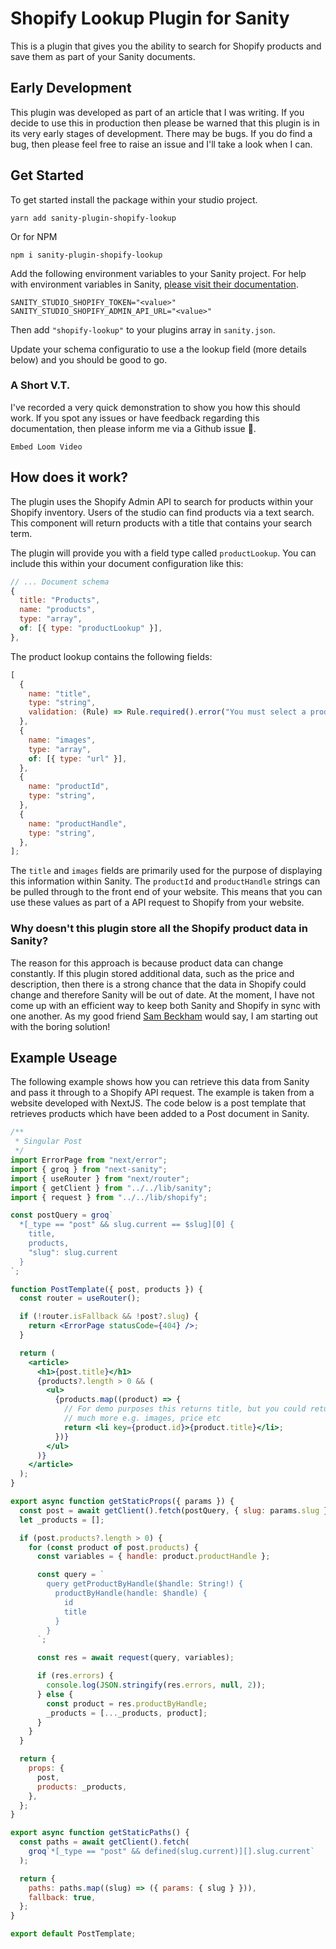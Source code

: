# Shopify Lookup Plugin for Sanity

This is a plugin that gives you the ability to search for Shopify products
and save them as part of your Sanity documents.

## Early Development

This plugin was developed as part of an article that I was writing. If you
decide to use this in production then please be warned that this plugin
is in its very early stages of development. There may be bugs. If you do
find a bug, then please feel free to raise an issue and I'll take a look
when I can.

## Get Started

To get started install the package within your studio project.

```
yarn add sanity-plugin-shopify-lookup
```

Or for NPM

```
npm i sanity-plugin-shopify-lookup
```

Add the following environment variables to your Sanity project. For help
with environment variables in Sanity, [please visit their documentation]().

```
SANITY_STUDIO_SHOPIFY_TOKEN="<value>"
SANITY_STUDIO_SHOPIFY_ADMIN_API_URL="<value>"
```

Then add `"shopify-lookup"` to your plugins array in `sanity.json`.

Update your schema configuratio to use a the lookup field (more details below)
and you should be good to go.

### A Short V.T.

I've recorded a very quick demonstration to show you how this should work.
If you spot any issues or have feedback regarding this documentation, then please
inform me via a Github issue 🙏.

`Embed Loom Video`

## How does it work?

The plugin uses the Shopify Admin API to search for products within your
Shopify inventory. Users of the studio can find products via a text
search. This component will return products with a title that contains
your search term.

The plugin will provide you with a field type called `productLookup`.
You can include this within your document configuration like this:

```js
// ... Document schema
{
  title: "Products",
  name: "products",
  type: "array",
  of: [{ type: "productLookup" }],
},
```

The product lookup contains the following fields:

```js
[
  {
    name: "title",
    type: "string",
    validation: (Rule) => Rule.required().error("You must select a product"),
  },
  {
    name: "images",
    type: "array",
    of: [{ type: "url" }],
  },
  {
    name: "productId",
    type: "string",
  },
  {
    name: "productHandle",
    type: "string",
  },
];
```

The `title` and `images` fields are primarily used for the purpose of displaying
this information within Sanity. The `productId` and `productHandle` strings can
be pulled through to the front end of your website. This means that you can
use these values as part of a API request to Shopify from your website.

### Why doesn't this plugin store all the Shopify product data in Sanity?

The reason for this approach is because product data can change constantly. If
this plugin stored additional data, such as the price and description, then
there is a strong chance that the data in Shopify could change and therefore Sanity will be out of date. At the
moment, I have not come up with an efficient way to keep both Sanity and
Shopify in sync with one another. As my good friend [Sam Beckham](https://twitter.com/samdbeckham)
would say, I am starting out with the boring solution!

## Example Useage

The following example shows how you can retrieve this data from Sanity and pass
it through to a Shopify API request. The example is taken from a website
developed with NextJS. The code below is a post template that retrieves products
which have been added to a Post document in Sanity.

```jsx
/**
 * Singular Post
 */
import ErrorPage from "next/error";
import { groq } from "next-sanity";
import { useRouter } from "next/router";
import { getClient } from "../../lib/sanity";
import { request } from "../../lib/shopify";

const postQuery = groq`
  *[_type == "post" && slug.current == $slug][0] {
    title,
    products,
    "slug": slug.current
  }
`;

function PostTemplate({ post, products }) {
  const router = useRouter();

  if (!router.isFallback && !post?.slug) {
    return <ErrorPage statusCode={404} />;
  }

  return (
    <article>
      <h1>{post.title}</h1>
      {products?.length > 0 && (
        <ul>
          {products.map((product) => {
            // For demo purposes this returns title, but you could return
            // much more e.g. images, price etc
            return <li key={product.id}>{product.title}</li>;
          })}
        </ul>
      )}
    </article>
  );
}

export async function getStaticProps({ params }) {
  const post = await getClient().fetch(postQuery, { slug: params.slug });
  let _products = [];

  if (post.products?.length > 0) {
    for (const product of post.products) {
      const variables = { handle: product.productHandle };

      const query = `
        query getProductByHandle($handle: String!) {
          productByHandle(handle: $handle) {
            id
            title
          }
        }
      `;

      const res = await request(query, variables);

      if (res.errors) {
        console.log(JSON.stringify(res.errors, null, 2));
      } else {
        const product = res.productByHandle;
        _products = [..._products, product];
      }
    }
  }

  return {
    props: {
      post,
      products: _products,
    },
  };
}

export async function getStaticPaths() {
  const paths = await getClient().fetch(
    groq`*[_type == "post" && defined(slug.current)][].slug.current`
  );

  return {
    paths: paths.map((slug) => ({ params: { slug } })),
    fallback: true,
  };
}

export default PostTemplate;
```
